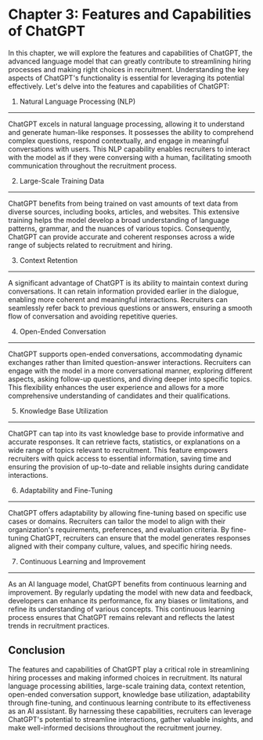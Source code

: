 Chapter 3: Features and Capabilities of ChatGPT
===============================================

In this chapter, we will explore the features and capabilities of ChatGPT, the advanced language model that can greatly contribute to streamlining hiring processes and making right choices in recruitment. Understanding the key aspects of ChatGPT's functionality is essential for leveraging its potential effectively. Let's delve into the features and capabilities of ChatGPT:

1. Natural Language Processing (NLP)
------------------------------------

ChatGPT excels in natural language processing, allowing it to understand and generate human-like responses. It possesses the ability to comprehend complex questions, respond contextually, and engage in meaningful conversations with users. This NLP capability enables recruiters to interact with the model as if they were conversing with a human, facilitating smooth communication throughout the recruitment process.

2. Large-Scale Training Data
----------------------------

ChatGPT benefits from being trained on vast amounts of text data from diverse sources, including books, articles, and websites. This extensive training helps the model develop a broad understanding of language patterns, grammar, and the nuances of various topics. Consequently, ChatGPT can provide accurate and coherent responses across a wide range of subjects related to recruitment and hiring.

3. Context Retention
--------------------

A significant advantage of ChatGPT is its ability to maintain context during conversations. It can retain information provided earlier in the dialogue, enabling more coherent and meaningful interactions. Recruiters can seamlessly refer back to previous questions or answers, ensuring a smooth flow of conversation and avoiding repetitive queries.

4. Open-Ended Conversation
--------------------------

ChatGPT supports open-ended conversations, accommodating dynamic exchanges rather than limited question-answer interactions. Recruiters can engage with the model in a more conversational manner, exploring different aspects, asking follow-up questions, and diving deeper into specific topics. This flexibility enhances the user experience and allows for a more comprehensive understanding of candidates and their qualifications.

5. Knowledge Base Utilization
-----------------------------

ChatGPT can tap into its vast knowledge base to provide informative and accurate responses. It can retrieve facts, statistics, or explanations on a wide range of topics relevant to recruitment. This feature empowers recruiters with quick access to essential information, saving time and ensuring the provision of up-to-date and reliable insights during candidate interactions.

6. Adaptability and Fine-Tuning
-------------------------------

ChatGPT offers adaptability by allowing fine-tuning based on specific use cases or domains. Recruiters can tailor the model to align with their organization's requirements, preferences, and evaluation criteria. By fine-tuning ChatGPT, recruiters can ensure that the model generates responses aligned with their company culture, values, and specific hiring needs.

7. Continuous Learning and Improvement
--------------------------------------

As an AI language model, ChatGPT benefits from continuous learning and improvement. By regularly updating the model with new data and feedback, developers can enhance its performance, fix any biases or limitations, and refine its understanding of various concepts. This continuous learning process ensures that ChatGPT remains relevant and reflects the latest trends in recruitment practices.

Conclusion
----------

The features and capabilities of ChatGPT play a critical role in streamlining hiring processes and making informed choices in recruitment. Its natural language processing abilities, large-scale training data, context retention, open-ended conversation support, knowledge base utilization, adaptability through fine-tuning, and continuous learning contribute to its effectiveness as an AI assistant. By harnessing these capabilities, recruiters can leverage ChatGPT's potential to streamline interactions, gather valuable insights, and make well-informed decisions throughout the recruitment journey.
